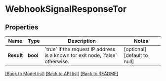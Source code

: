 # WebhookSignalResponseTor

## Properties
Name | Type | Description | Notes
------------ | ------------- | ------------- | -------------
**Result** | **bool** | &#x60;true&#x60; if the request IP address is a known tor exit node, &#x60;false&#x60; otherwise.  | [optional] [default to null]

[[Back to Model list]](../README.md#documentation-for-models) [[Back to API list]](../README.md#documentation-for-api-endpoints) [[Back to README]](../README.md)

